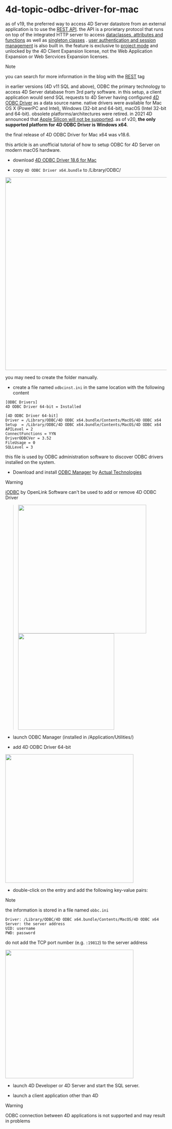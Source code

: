 # 4d-topic-odbc-driver-for-mac

as of v19, the preferred way to access 4D Server datastore from an external application is to use the [REST API](https://developer.4d.com/docs/REST/REST_requests). the API is a prorietary protocol that runs on top of the integrated HTTP server to access [dataclasses, attributes and functions](https://developer.4d.com/docs/REST/manData) as well as [singleton classes](https://developer.4d.com/docs/Concepts/classes#singleton-classes) . [user authentication and session management](https://developer.4d.com/docs/REST/authUsers) is also built in. the feature is exclusive to [project mode](https://doc.4d.com/4Dv20/4D/20.2/Converting-databases-to-projects.300-6750126.en.html) and unlocked by the 4D Client Expansion license, not the Web Application Expansion or Web Sercvices Expansion licenses.

> [!NOTE]
 you can search for more information in the blog with the [REST](https://blog.4d.com/tag/rest/) tag

in earlier versions (4D v11 SQL and above), ODBC the primary technology to access 4D Server database from 3rd party software. in this setup, a client application would send SQL requests to 4D Server having configured [4D ODBC Driver](https://doc.4d.com/4Dv20/4D/20/4D-ODBC-Driver.100-6341902.en.html) as a data source name. native drivers were available for Mac OS X (PowerPC and Intel), Windows (32-bit and 64-bit), macOS (Intel 32-bit and 64-bit). obsolete platforms/architectures were retired. in 2021 4D announced that [Apple Silicon will not be supported](https://discuss.4d.com/t/macos-end-of-support-for-4d-odbc-driver-4d-for-oci-s2-2021/17013/19). as of v20, **the only supported platform for 4D ODBC Driver is Windows x64**.

the final release of 4D ODBC Driver for Mac x64 was v18.6. 

this article is an unofficial tutorial of how to setup ODBC for 4D Server on modern macOS hardware.

* download [4D ODBC Driver 18.6 for Mac](https://github.com/miyako/4d-topic-odbc-driver-for-mac/releases/tag/odbc-driver-macos-x64-18.6)

* copy `4D ODBC Driver x64.bundle` to /Library/ODBC/

<img src="https://github.com/user-attachments/assets/5348c5d3-7cfb-4da1-90f3-ddb9abc69de9" width=600 height=auto />

you may need to create the folder manually.

* create a file named `odbcinst.ini` in the same location with the following content

```
[ODBC Drivers]
4D ODBC Driver 64-bit = Installed

[4D ODBC Driver 64-bit]
Driver = /Library/ODBC/4D ODBC x64.bundle/Contents/MacOS/4D ODBC x64
Setup  = /Library/ODBC/4D ODBC x64.bundle/Contents/MacOS/4D ODBC x64
APILevel = 2
ConnectFunctions = YYN
DriverODBCVer = 3.52
FileUsage = 0
SQLLevel = 3
```

this file is used by ODBC administration software to discover ODBC drivers installed on the system.

* Download and install [ODBC Manager](https://odbcmanager.net/index.php) by [Actual Technologies](http://www.actualtech.com/)

> [!WARNING]
[iODBC](https://www.iodbc.org/dataspace/doc/iodbc/wiki/iodbcWiki/WelcomeVisitors) by OpenLink Software can't be used to add or remove 4D ODBC Driver
> 
> <img src="https://github.com/user-attachments/assets/50b16e34-0215-4e6c-be27-ab881221bcd7" width=400 height=auto />
>    
> <img src="https://github.com/user-attachments/assets/5a811159-8695-42aa-a3ac-285c67207790" width=300 height=auto />

* launch ODBC Manager (installed in /Application/Utilities/)

* add 4D ODBC Driver 64-bit

<img src="https://github.com/user-attachments/assets/14d21ac7-4416-4042-8a1c-b164f9e61fe3" width=400 height=auto />

* double-click on the entry and add the following key-value pairs:

> [!NOTE]
the information is stored in a file named `obbc.ini`
 
```
Driver: /Library/ODBC/4D ODBC x64.bundle/Contents/MacOS/4D ODBC x64
Server: the server address
UID: username
PWD: password
```

do not add the TCP port number (e.g. `:19812`) to the server address

<img src="https://github.com/user-attachments/assets/f26bd293-905f-4bde-a69c-ab95c3341dc2" width=400 height=auto />

* launch 4D Developer or 4D Server and start the SQL server.
 
* launch a client application other than 4D

> [!WARNING]
 ODBC connection between 4D applications is not supported and may result in problems 
